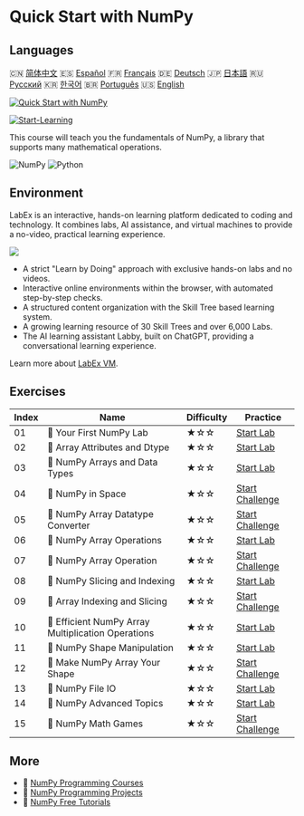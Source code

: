 # Quick Start with NumPy

## Languages

🇨🇳 [简体中文](README_zh.md) 🇪🇸 [Español](README_es.md) 🇫🇷 [Français](README_fr.md) 🇩🇪 [Deutsch](README_de.md) 🇯🇵 [日本語](README_ja.md) 🇷🇺 [Русский](README_ru.md) 🇰🇷 [한국어](README_ko.md) 🇧🇷 [Português](README_pt.md) 🇺🇸 [English](README.md) 

[![Quick Start with NumPy](https://cover-creator.labex.io/quick-start-with-numpy.png)](https://labex.io/en/courses/quick-start-with-numpy)

[![Start-Learning](https://img.shields.io/badge/Start-Learning-whitesmoke?style=for-the-badge)](https://labex.io/en/courses/quick-start-with-numpy)

This course will teach you the fundamentals of NumPy, a library that supports many mathematical operations. 

![NumPy](https://img.shields.io/badge/NumPy-whitesmoke?style=for-the-badge&logo=numpy)
![Python](https://img.shields.io/badge/Python-whitesmoke?style=for-the-badge&logo=python)


## Environment

LabEx is an interactive, hands-on learning platform dedicated to coding and technology. It combines labs, AI assistance, and virtual machines to provide a no-video, practical learning experience.

![](https://tutorial-screenshot.getvm.io/images/vm-1725247253.png)

- A strict "Learn by Doing" approach with exclusive hands-on labs and no videos.
- Interactive online environments within the browser, with automated step-by-step checks.
- A structured content organization with the Skill Tree based learning system.
- A growing learning resource of 30 Skill Trees and over 6,000 Labs.
- The AI learning assistant Labby, built on ChatGPT, providing a conversational learning experience.

Learn more about [LabEx VM](https://support.labex.io/using-labex/virtual-machine).

## Exercises

|   Index | Name                                               | Difficulty   | Practice                                                                                                                          |
|---------|----------------------------------------------------|--------------|-----------------------------------------------------------------------------------------------------------------------------------|
|      01 | 📖 Your First NumPy Lab                            | ★☆☆          | <a target='_blank' href='https://labex.io/en/tutorials/numpy-your-first-numpy-lab-92735'>Start Lab</a>                            |
|      02 | 📖 Array Attributes and Dtype                      | ★☆☆          | <a target='_blank' href='https://labex.io/en/tutorials/python-array-attributes-and-dtype-8027'>Start Lab</a>                      |
|      03 | 📖 NumPy Arrays and Data Types                     | ★☆☆          | <a target='_blank' href='https://labex.io/en/tutorials/python-numpy-arrays-and-data-types-4996'>Start Lab</a>                     |
|      04 | 🎯 NumPy in Space                                  | ★☆☆          | <a target='_blank' href='https://labex.io/en/labs/python-numpy-in-space-33961'>Start Challenge</a>                                |
|      05 | 🎯 NumPy Array Datatype Converter                  | ★☆☆          | <a target='_blank' href='https://labex.io/en/labs/python-numpy-array-datatype-converter-9187'>Start Challenge</a>                 |
|      06 | 📖 NumPy Array Operations                          | ★☆☆          | <a target='_blank' href='https://labex.io/en/tutorials/numpy-numpy-array-operations-1403'>Start Lab</a>                           |
|      07 | 🎯 NumPy Array Operation                           | ★☆☆          | <a target='_blank' href='https://labex.io/en/labs/numpy-numpy-array-operation-8708'>Start Challenge</a>                           |
|      08 | 📖 NumPy Slicing and Indexing                      | ★☆☆          | <a target='_blank' href='https://labex.io/en/tutorials/python-numpy-slicing-and-indexing-352'>Start Lab</a>                       |
|      09 | 🎯 Array Indexing and Slicing                      | ★☆☆          | <a target='_blank' href='https://labex.io/en/labs/python-array-indexing-and-slicing-38504'>Start Challenge</a>                    |
|      10 | 📖 Efficient NumPy Array Multiplication Operations | ★☆☆          | <a target='_blank' href='https://labex.io/en/tutorials/python-efficient-numpy-array-multiplication-operations-5007'>Start Lab</a> |
|      11 | 📖 NumPy Shape Manipulation                        | ★☆☆          | <a target='_blank' href='https://labex.io/en/tutorials/numpy-numpy-shape-manipulation-214'>Start Lab</a>                          |
|      12 | 🎯 Make NumPy Array Your Shape                     | ★☆☆          | <a target='_blank' href='https://labex.io/en/labs/python-make-numpy-array-your-shape-8687'>Start Challenge</a>                    |
|      13 | 📖 NumPy File IO                                   | ★☆☆          | <a target='_blank' href='https://labex.io/en/tutorials/python-numpy-file-io-127'>Start Lab</a>                                    |
|      14 | 📖 NumPy Advanced Topics                           | ★☆☆          | <a target='_blank' href='https://labex.io/en/tutorials/python-numpy-advanced-topics-11'>Start Lab</a>                             |
|      15 | 🎯 NumPy Math Games                                | ★☆☆          | <a target='_blank' href='https://labex.io/en/labs/python-numpy-math-games-10'>Start Challenge</a>                                 |

## More

- 🔗 [NumPy Programming Courses](https://github.com/labex-labs/awesome-programming-courses)
- 🔗 [NumPy Programming Projects](https://github.com/labex-labs/awesome-programming-projects)
- 🔗 [NumPy Free Tutorials](https://github.com/labex-labs/numpy-free-tutorials)

